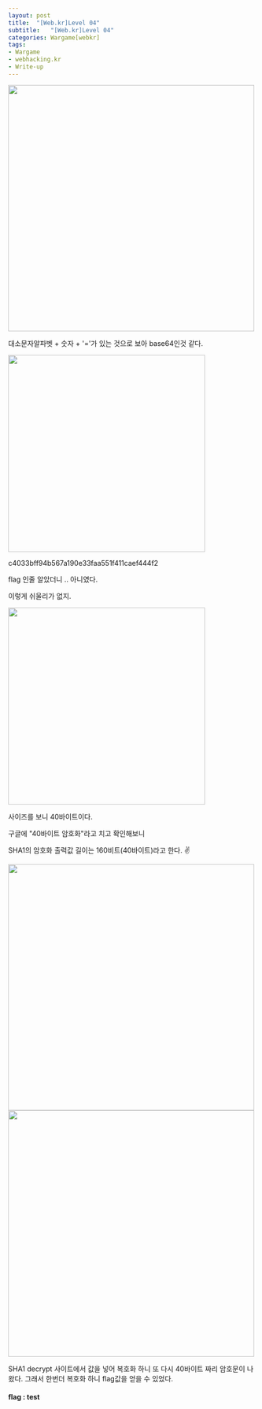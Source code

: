 ```yaml
---
layout: post
title:  "[Web.kr]Level 04"
subtitle:   "[Web.kr]Level 04"
categories: Wargame[webkr]
tags:
- Wargame
- webhacking.kr
- Write-up
---
```


<img src="http://eliez3r.synology.me/assets/img/writeup/webkr/Level 04/637DD772-03E3-4FB0-BB79-4D2A60193796.png" width="500px">

대소문자알파벳 + 숫자 + '='가 있는 것으로 보아 base64인것 같다.

<img src="http://eliez3r.synology.me/assets/img/writeup/webkr/Level 04/4DC341D9-E7EB-4F0A-8D81-3D89E425E7DD.png" width="400px">



c4033bff94b567a190e33faa551f411caef444f2

flag 인줄 알았더니 .. 아니였다.

이렇게 쉬울리가 없지.

<img src="http://eliez3r.synology.me/assets/img/writeup/webkr/Level 04/E4AE081B-53C0-4BDD-99C4-3DD282568E7B.png" width="400px">

사이즈를 보니 40바이트이다.



구글에 "40바이트 암호화"라고 치고 확인해보니



SHA1의 암호화 출력값 길이는 160비트(40바이트)라고 한다. ✌️

<img src="http://eliez3r.synology.me/assets/img/writeup/webkr/Level 04/5FA5C789-0C84-4772-B611-D688BEC0DB0B.png" width="500px">

<img src="http://eliez3r.synology.me/assets/img/writeup/webkr/Level 04/8F7767DE-1DA8-4C03-83C4-49F53D930880.png" width="500px">

SHA1 decrypt 사이트에서 값을 넣어 복호화 하니 또 다시 40바이트 짜리 암호문이 나왔다. 그래서 한번더 복호화 하니 flag값을 얻을 수 있었다.



#### flag : test